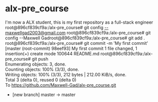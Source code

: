 # alx-pre_course
I'm now a ALX student, this is my first repository as a full-stack engineer
root@896cf839cf9a:/alx-pre_course# git config --maxwellgad2003@gmail.com
root@896cf839cf9a:/alx-pre_course# git config --Maxwell Gadroot@896cf839cf9a:/alx-pre_course# git add .
root@896cf839cf9a:/alx-pre_course# git commit -m 'My first commit'
[master (root-commit) 98eef93] My first commit
 1 file changed, 1 insertion(+)
 create mode 100644 README.md
root@896cf839cf9a:/alx-pre_course# git push                                                                                           
Enumerating objects: 3, done.                                                                                                         
Counting objects: 100% (3/3), done.                                                                                                   
Writing objects: 100% (3/3), 212 bytes | 212.00 KiB/s, done.                                                                          
Total 3 (delta 0), reused 0 (delta 0)                                                                                                 
To https://github.com/Maxwell-Gad/alx-pre_course.git                                                                                       
 * [new branch]      master -> master  
